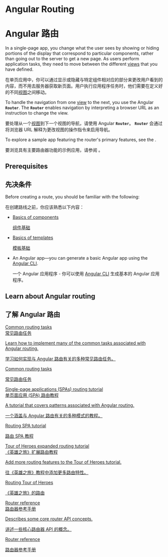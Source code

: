 # Angular Routing

# Angular 路由

In a single-page app, you change what the user sees by showing or hiding portions of the display that correspond to particular components, rather than going out to the server to get a new page.
As users perform application tasks, they need to move between the different [views](guide/glossary#view "Definition of view") that you have defined.

在单页应用中，你可以通过显示或隐藏与特定组件相对应的部分来更改用户看到的内容，而不用去服务器获取新页面。用户执行应用程序任务时，他们需要在定义好的不同[视图](guide/glossary#view "视图的定义")之间移动。

To handle the navigation from one [view](guide/glossary#view) to the next, you use the Angular **`Router`**.
The **`Router`** enables navigation by interpreting a browser URL as an instruction to change the view.

要处理从一个[视图](guide/glossary#view)到下一个视图的导航，请使用 Angular **`Router`**。 **`Router`** 会通过将浏览器 URL 解释为更改视图的操作指令来启用导航。

To explore a sample app featuring the router's primary features, see the <live-example stackblitz="router"></live-example>.

要浏览具有主要路由器功能的示例应用，请参阅<live-example stackblitz="router"></live-example> 。

## Prerequisites

## 先决条件

Before creating a route, you should be familiar with the following:

在创建路线之前，你应该熟悉以下内容：

* [Basics of components](guide/architecture-components)

  [组件基础](guide/architecture-components)

* [Basics of templates](guide/glossary#template)

  [模板基础](guide/glossary#template)

* An Angular app&mdash;you can generate a basic Angular app using the [Angular CLI](cli).

  一个 Angular 应用程序 - 你可以使用 [Angular CLI](cli) 生成基本的 Angular 应用程序。

## Learn about Angular routing

## 了解 Angular 路由

<div class="card-container">
  <a href="guide/router" class="docs-card" title="Common routing tasks">
    <section>Common routing tasks</section>
    <section>常见路由任务</section>
    <p>Learn how to implement many of the common tasks associated with Angular routing.</p>
    <p>学习如何实现与 Angular 路由有关的多种常见路由任务。</p>
    <p class="card-footer">Common routing tasks</p>
    <p class="card-footer">常见路由任务</p>
  </a>
  <a href="guide/router-tutorial" class="docs-card" title="Routing SPA tutorial">
    <section>Single-page applications (SPAs) routing tutorial</section>
    <section>单页面应用 (SPA) 路由教程</section>
    <p>A tutorial that covers patterns associated with Angular routing.</p>
    <p>一个涵盖与 Angular 路由有关的多种模式的教程。</p>
    <p class="card-footer">Routing SPA tutorial</p>
    <p class="card-footer">路由 SPA 教程</p>
  </a>
  <a href="guide/router-tutorial-toh" class="docs-card" title="Routing Tour of Heroes">
    <section>Tour of Heroes expanded routing tutorial</section>
    <section>《英雄之旅》扩展路由教程</section>
    <p>Add more routing features to the Tour of Heroes tutorial.</p>
    <p>往《英雄之旅》教程中添加更多路由特性。</p>
    <p class="card-footer">Routing Tour of Heroes</p>
    <p class="card-footer">《英雄之旅》的路由</p>
  </a>
  <a href="guide/router-reference" class="docs-card" title="Router reference">
    <section>Router reference</section>
    <section>路由器参考手册</section>
    <p>Describes some core router API concepts.</p>
    <p>讲述一些核心路由器 API 的概念。</p>
    <p class="card-footer">Router reference</p>
    <p class="card-footer">路由器参考手册</p>
  </a>
</div>
